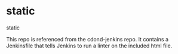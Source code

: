 # static
static

This repo is referenced from the cdond-jenkins repo.  It contains a Jenkinsfile that tells Jenkins to run a linter on the included html file.
